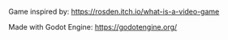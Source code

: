 Game inspired by: https://rosden.itch.io/what-is-a-video-game

Made with Godot Engine: https://godotengine.org/